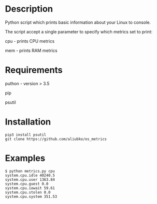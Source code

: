 # Description
Python script which prints basic information about your Linux  to console.

The script accept a single parameter to specify which metrics set to print:

  cpu - prints CPU metrics

  mem - prints RAM metrics
  
  # Requirements
  
  puthon - version > 3.5

  pip

  psutil
  
  # Installation
    pip3 install psutil
    git clone https://github.com/aliubko/os_metrics
    

  # Examples
  
  ```
  $ python metrics.py cpu
  system.cpu.idle 40240.5
  system.cpu.user 1363.84
  system.cpu.guest 0.0
  system.cpu.iowait 59.61
  system.cpu.stolen 0.0
  system.cpu.system 351.53

```
